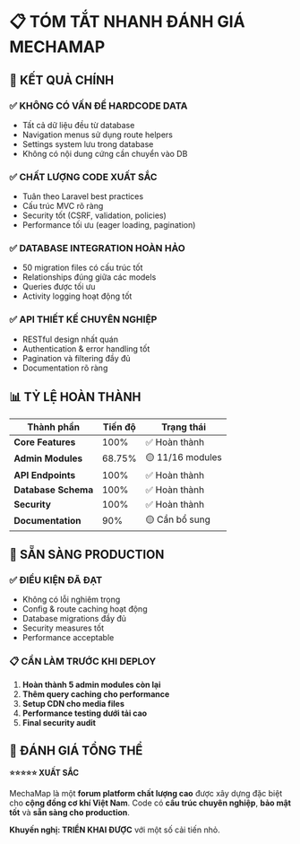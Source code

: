 # 📋 **TÓM TẮT NHANH ĐÁNH GIÁ MECHAMAP**

## **🎯 KẾT QUẢ CHÍNH**

### **✅ KHÔNG CÓ VẤN ĐỀ HARDCODE DATA**
- Tất cả dữ liệu đều từ database
- Navigation menus sử dụng route helpers
- Settings system lưu trong database
- Không có nội dung cứng cần chuyển vào DB

### **✅ CHẤT LƯỢNG CODE XUẤT SẮC**
- Tuân theo Laravel best practices
- Cấu trúc MVC rõ ràng
- Security tốt (CSRF, validation, policies)
- Performance tối ưu (eager loading, pagination)

### **✅ DATABASE INTEGRATION HOÀN HẢO**
- 50 migration files có cấu trúc tốt
- Relationships đúng giữa các models
- Queries được tối ưu
- Activity logging hoạt động tốt

### **✅ API THIẾT KẾ CHUYÊN NGHIỆP**
- RESTful design nhất quán
- Authentication & error handling tốt
- Pagination và filtering đầy đủ
- Documentation rõ ràng

## **📊 TỶ LỆ HOÀN THÀNH**

| Thành phần | Tiến độ | Trạng thái |
|------------|---------|------------|
| **Core Features** | 100% | ✅ Hoàn thành |
| **Admin Modules** | 68.75% | 🟡 11/16 modules |
| **API Endpoints** | 100% | ✅ Hoàn thành |
| **Database Schema** | 100% | ✅ Hoàn thành |
| **Security** | 100% | ✅ Hoàn thành |
| **Documentation** | 90% | 🟡 Cần bổ sung |

## **🚀 SẴN SÀNG PRODUCTION**

### **✅ ĐIỀU KIỆN ĐÃ ĐẠT**
- Không có lỗi nghiêm trọng
- Config & route caching hoạt động
- Database migrations đầy đủ
- Security measures tốt
- Performance acceptable

### **📋 CẦN LÀM TRƯỚC KHI DEPLOY**
1. **Hoàn thành 5 admin modules còn lại**
2. **Thêm query caching cho performance**
3. **Setup CDN cho media files**
4. **Performance testing dưới tải cao**
5. **Final security audit**

## **🎯 ĐÁNH GIÁ TỔNG THỂ**

**⭐⭐⭐⭐⭐ XUẤT SẮC**

MechaMap là một **forum platform chất lượng cao** được xây dựng đặc biệt cho **cộng đồng cơ khí Việt Nam**. Code có **cấu trúc chuyên nghiệp**, **bảo mật tốt** và **sẵn sàng cho production**.

**Khuyến nghị: TRIỂN KHAI ĐƯỢC** với một số cải tiến nhỏ.
